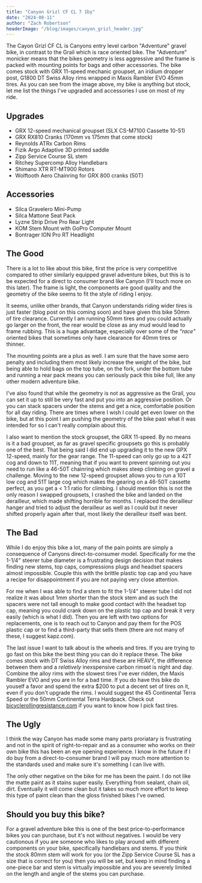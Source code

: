 ```yaml
---
title: "Canyon Grizl CF CL 7 1by"
date: "2024-08-11"
author: "Zach Robertson"
headerImage: "/blog/images/canyon_grizl_header.jpg"
---
```


The Cayon Grizl CF CL is Canyons entry level carbon "Adventure" gravel bike, in contrast to the Grail which is race oriented bike. The "Adventure" monicker means that the bikes geometry is less aggressive and the frame is packed with mounting points for bags and other accessories. The bike comes stock with GRX 11-speed mechanic groupset, an iridium dropper post, G1800 DT Swiss Alloy rims wrapped in Maxis Rambler EVO 45mm tires. As you can see from the image above, my bike is anything but stock, let me list the things I've upgraded and accessories I use on most of my ride.

## Upgrades

- GRX 12-speed mechanical groupset (SLX CS-M7100 Cassette 10-51)
- GRX RX810 Cranks (170mm vs 175mm that come stock)
- Reynolds ATRx Carbon Rims
- Fizik Argo Adaptive 3D printed saddle
- Zipp Service Course SL stem
- Ritchey Supercomp Alloy Handlebars
- Shimano XTR RT-MT900 Rotors
- Wolftooth Aero Chainring for GRX 800 cranks (50T)

## Accessories

- Silca Gravelero Mini-Pump
- Silca Mattone Seat Pack
- Lyzne Strip Drive Pro Rear Light
- KOM Stem Mount with GoPro Computer Mount
- Bontrager ION Pro RT Headlight

## The Good

There is a lot to like about this bike, first the price is very competitive compared to other similarly equipped gravel adventure bikes, but this is to be expected for a direct to consumer brand like Canyon (I'll touch more on this later). The frame is light, the components are good quality and the geometry of the bike seems to fit the style of riding I enjoy.

It seems, unlike other brands, that Canyon understands riding wider tires is just faster (blog post on this coming soon) and have given this bike 50mm of tire clearance. Currently I am running 50mm tires and you could actually go larger on the front, the rear would be close as any mud would lead to frame rubbing. This is a huge advantage, especially over some of the _"race"_ oriented bikes that sometimes only have clearance for 40mm tires or thinner.

The mounting points are a plus as well. I am sure that the have some aero penalty and including them most likely increase the weight of the bike, but being able to hold bags on the top tube, on the fork, under the bottom tube and running a rear pack means you can seriously pack this bike full, like any other modern adventure bike.

I've also found that while the geometry is not as aggressive as the Grail, you can set it up to still be very fast and put you into an aggressive position. Or you can stack spacers under the stems and get a nice, comfortable position for all day riding. There are times where I wish I could get even lower on the bike, but at this point I am pushing the geometry of the bike past what it was intended for so I can't really complain about this.

I also want to mention the stock groupset, the GRX 11-speed. By no means is it a bad groupset, as far as gravel specific groupsets go this is probably one of the best. That being said I did end up upgrading it to the new GPX 12-speed, mainly for the gear range. The 11-speed can only go up to a 42T cog and down to 11T, meaning that if you want to prevent spinning out you need to run like a 46-50T chainring which makes steep climbing on gravel a challenge. Moving to the new 12-speed groupset allows you to run a 10T low cog and 51T large cog which makes the gearing on a 46-50T cassette perfect, as you get a < 1:1 ratio for climbing. I should mention this is not the only reason I swapped groupsets, I crashed the bike and landed on the derailleur, which made shifting horrible for months. I replaced the derailleur hanger and tried to adjust the derailleur as well as I could but it never shifted properly again after that, most likely the derailleur itself was bent.

## The Bad

While I do enjoy this bike a lot, many of the pain points are simply a consequence of Canyons direct-to-consumer model. Specifically for me the 1-1/4" steerer tube diameter is a frustrating design decision that makes finding new stems, top caps, compressions plugs and headset spacers almost impossible. Couple this with the brittle plastic top cap and you have a recipe for disappointment if you are not paying very close attention.

For me when I was able to find a stem to fit the 1-1/4" steerer tube I did not realize it was about 1mm shorter than the stock stem and as such the spacers were not tall enough to make good contact with the headset top cap, meaning you could crank down on the plastic top cap and break it very easily (which is what I did). Then you are left with two options for replacements, one is to reach out to Canyon and pay them for the POS plastic cap or to find a third-party that sells them (there are not many of these, I suggest kapz.com).

The last issue I want to talk about is the wheels and tires. If you are trying to go fast on this bike the best thing you can do it replace these. The bike comes stock with DT Swiss Alloy rims and these are HEAVY, the difference between them and a _relatively_ inexspensive carbon rimset is night and day. Combine the alloy rims with the slowest tires I've ever ridden, the Maxis Rambler EVO and you are in for a bad time. If you do have this bike do youself a favor and spend the extra $200 to put a decent set of tires on it, even if you don't upgrade the rims. I would suggest the 45 Continental Terra Speed or the 50mm Continental Terra Hardpack. Check out [bicyclerollingresistance.com](https://www.bicyclerollingresistance.com/) if you want to know how I pick fast tires.


## The Ugly

I think the way Canyon has made some many parts proriatary is frustrating and not in the spirit of right-to-repair and as a consumer who works on their own bike this has been an eye opening experience. I know in the future if I do buy from a direct-to-consumer brand I will pay much more attention to the standards used and make sure it's something I can live with.

The only other negative on the bike for me has been the paint. I do not like the matte paint as it stains super easily. Everything from sealant, chain oil, dirt. Eventually it will come clean but it takes so much more effort to keep this type of paint clean than the gloss finished bikes I've owned.

## Should you buy this bike?

For a gravel adventure bike this is one of the best price-to-performance bikes you can purchase, but it's not without negatives. I would be very cautionous if you are someone who likes to play around with different components on your bike, specifically handlebars and stems. If you think the stock 80mm stem will work for you (or the Zipp Service Course SL has a size that is correct for you) then you will be set, but keep in mind finding a one-piece bar and stem is virtually impossible and you are severely limited on the length and angle of the stems you can purchase.
